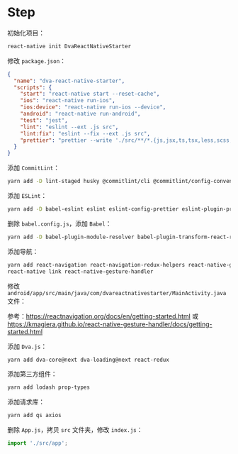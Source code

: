 # Step

初始化项目：

```bash
react-native init DvaReactNativeStarter
```

修改 `package.json`：

```json
{
  "name": "dva-react-native-starter",
  "scripts": {
    "start": "react-native start --reset-cache",
    "ios": "react-native run-ios",
    "ios:device": "react-native run-ios --device",
    "android": "react-native run-android",
    "test": "jest",
    "lint": "eslint --ext .js src",
    "lint:fix": "eslint --fix --ext .js src",
    "prettier": "prettier --write './src/**/*.{js,jsx,ts,tsx,less,scss,css}'"
  }
}
```

添加 `CommitLint`：

```bash
yarn add -D lint-staged husky @commitlint/cli @commitlint/config-conventional
```

添加 `ESLint`：

```bash
yarn add -D babel-eslint eslint eslint-config-prettier eslint-plugin-prettier eslint-config-alloy eslint-plugin-react eslint-plugin-react-hooks eslint-import-resolver-babel-module prettier
```

删除 `babel.config.js`，添加 `Babel`：

```bash
yarn add -D babel-plugin-module-resolver babel-plugin-transform-react-remove-prop-types babel-plugin-transform-remove-console babel-plugin-transform-remove-debugger babel-plugin-lodash
```

添加导航：

```bash
yarn add react-navigation react-navigation-redux-helpers react-native-gesture-handler
react-native link react-native-gesture-handler
```

修改 `android/app/src/main/java/com/dvareactnativestarter/MainActivity.java` 文件：

参考：https://reactnavigation.org/docs/en/getting-started.html 或 https://kmagiera.github.io/react-native-gesture-handler/docs/getting-started.html

添加 `Dva.js`：

```bash
yarn add dva-core@next dva-loading@next react-redux
```

添加第三方组件：

```bash
yarn add lodash prop-types
```

添加请求库：

```bash
yarn add qs axios
```

删除 `App.js`，拷贝 `src` 文件夹，修改 `index.js`：

```js
import './src/app';
```
